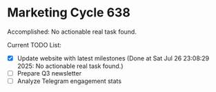 # Marketing Cycle 638

Accomplished: No actionable real task found.

Current TODO List:

- [x] Update website with latest milestones  (Done at Sat Jul 26 23:08:29 2025: No actionable real task found.)
- [ ] Prepare Q3 newsletter
- [ ] Analyze Telegram engagement stats